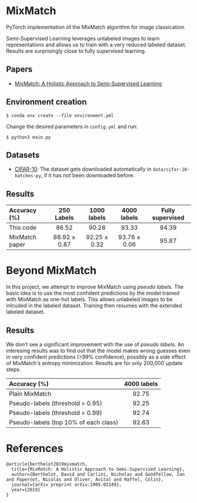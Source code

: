 # MixMatch

PyTorch implementation of the MixMatch algorithm for image classication. 

Semi-Supervised Learning leverages unlabeled images to learn representations and allows us to train with a very reduced labeled dataset. Results are surprisingly close to fully supervised learning.

## Papers

- [MixMatch: A Holistic Approach to Semi-Supervised Learning](https://arxiv.org/abs/1905.02249)
<!---- [Unsupervised Representation Learning by Predicting Image Rotations](https://arxiv.org/abs/1803.07728) -->

## Environment creation

```
$ conda env create --file environment.yml
```
Change the desired parameters in ```config.yml``` and run:

```
$ python3 main.py
```
## Datasets
- [CIFAR-10](http://www.cs.toronto.edu/~kriz/cifar.html): The dataset gets downloaded automatically in ```data/cifar-10-batches-py```, if it has not been downloaded before.


## Results 
| Accuracy (%) | 250 Labels | 1000 labels| 4000 labels| Fully supervised |
|:---|:---:|:---:|:---:|:---:|
|This code | 86.52 | 90.28 | 93.33 | 94.39 |
|MixMatch paper | 88.92 ± 0.87 | 92.25 ± 0.32| 93.76 ± 0.06|95.87|

# Beyond MixMatch

In this project, we attempt to improve MixMatch using _pseudo labels_. The basic idea is to use the most confident predictions by the model trained with MixMatch as one-hot labels. This allows unlabeled images to be inlcuded in the labeled dataset. Training then resumes with the extended labeled dataset.

## Results

We don't see a significant improvement with the use of _pseudo labels_. An interesing results was to find out that the model makes wrong guesses even in very confident predictions (>99% confidence), possibly as a side effect of MixMatch's entropy minimization. Results are for only 200,000 update steps.

| Accuracy (%) | 4000 labels|
|:---|:---:|
|Plain MixMatch | 92.75 |
|Pseudo-labels (threshold = 0.95) | 92.25 |
|Pseudo-labels (threshold = 0.99) | 92.74
|Pseudo-labels (top 10% of each class) | 92.63 |


# References
```
@article{berthelot2019mixmatch,
  title={MixMatch: A Holistic Approach to Semi-Supervised Learning},
  author={Berthelot, David and Carlini, Nicholas and Goodfellow, Ian and Papernot, Nicolas and Oliver, Avital and Raffel, Colin},
  journal={arXiv preprint arXiv:1905.02249},
  year={2019}
}
```
